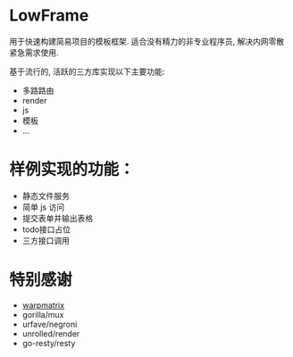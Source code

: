 <!-- omit in toc -->
# LowFrame
用于快速构建简易项目的模板框架.
适合没有精力的非专业程序员, 解决内网零散紧急需求使用.

基于流行的, 活跃的三方库实现以下主要功能:
- 多路路由
- render
- js
- 模板
- ...

# 样例实现的功能：
- 静态文件服务
- 简单 js 访问
- 提交表单并输出表格
- todo接口占位
- 三方接口调用

# 特别感谢
- [warpmatrix](https://github.com/warpmatrix/go-web)
- gorilla/mux
- urfave/negroni
- unrolled/render
- go-resty/resty

